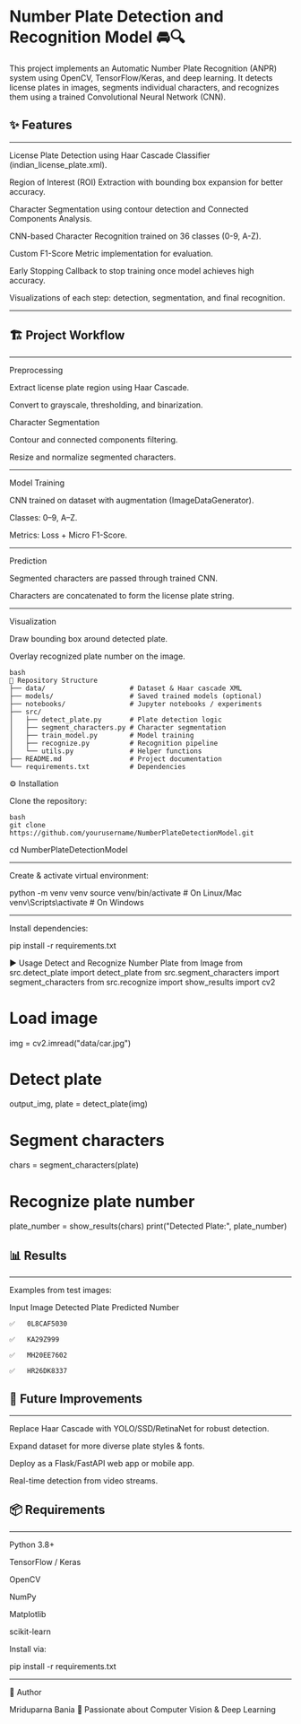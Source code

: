 # Number Plate Detection and Recognition Model 🚘🔍

This project implements an Automatic Number Plate Recognition (ANPR) system using OpenCV, TensorFlow/Keras, and deep learning.
It detects license plates in images, segments individual characters, and recognizes them using a trained Convolutional Neural Network (CNN).

## ✨ Features
---
License Plate Detection using Haar Cascade Classifier (indian_license_plate.xml).

Region of Interest (ROI) Extraction with bounding box expansion for better accuracy.

Character Segmentation using contour detection and Connected Components Analysis.

CNN-based Character Recognition trained on 36 classes (0-9, A-Z).

Custom F1-Score Metric implementation for evaluation.

Early Stopping Callback to stop training once model achieves high accuracy.

Visualizations of each step: detection, segmentation, and final recognition.

---

## 🏗️ Project Workflow

---
Preprocessing

Extract license plate region using Haar Cascade.

Convert to grayscale, thresholding, and binarization.

Character Segmentation

Contour and connected components filtering.

Resize and normalize segmented characters.

---
Model Training

CNN trained on dataset with augmentation (ImageDataGenerator).

Classes: 0–9, A–Z.

Metrics: Loss + Micro F1-Score.

---
Prediction

Segmented characters are passed through trained CNN.

Characters are concatenated to form the license plate string.

---
Visualization

Draw bounding box around detected plate.

Overlay recognized plate number on the image.
```
bash
📂 Repository Structure
├── data/                     # Dataset & Haar cascade XML
├── models/                   # Saved trained models (optional)
├── notebooks/                # Jupyter notebooks / experiments
├── src/
│   ├── detect_plate.py       # Plate detection logic
│   ├── segment_characters.py # Character segmentation
│   ├── train_model.py        # Model training
│   ├── recognize.py          # Recognition pipeline
│   └── utils.py              # Helper functions
├── README.md                 # Project documentation
└── requirements.txt          # Dependencies
```
⚙️ Installation

Clone the repository:
```
bash
git clone https://github.com/yourusername/NumberPlateDetectionModel.git
```
cd NumberPlateDetectionModel

---
Create & activate virtual environment:

python -m venv venv
source venv/bin/activate   # On Linux/Mac
venv\Scripts\activate      # On Windows

---
Install dependencies:

pip install -r requirements.txt

▶️ Usage
Detect and Recognize Number Plate from Image
from src.detect_plate import detect_plate
from src.segment_characters import segment_characters
from src.recognize import show_results
import cv2

# Load image
img = cv2.imread("data/car.jpg")

# Detect plate
output_img, plate = detect_plate(img)

# Segment characters
chars = segment_characters(plate)

# Recognize plate number
plate_number = show_results(chars)
print("Detected Plate:", plate_number)

## 📊 Results
---
Examples from test images:

Input Image	Detected Plate	Predicted Number

	✅	0L8CAF5030

	✅	KA29Z999

	✅	MH20EE7602

	✅	HR26DK8337
## 🔮 Future Improvements

---
Replace Haar Cascade with YOLO/SSD/RetinaNet for robust detection.

Expand dataset for more diverse plate styles & fonts.

Deploy as a Flask/FastAPI web app or mobile app.

Real-time detection from video streams.

## 📦 Requirements
---
Python 3.8+

TensorFlow / Keras

OpenCV

NumPy

Matplotlib

scikit-learn

Install via:

pip install -r requirements.txt

---
📝 Author

Mriduparna Bania
🚀 Passionate about Computer Vision & Deep Learning
